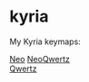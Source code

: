 # kyria
My Kyria keymaps:  

[Neo](https://github.com/Dakes/kyria/tree/main/keymaps/dakes_neo)
[NeoQwertz](https://github.com/Dakes/kyria/tree/main/keymaps/dakes_neoqwertz/)  
[Qwertz](https://github.com/Dakes/kyria/tree/main/keymaps/dakes_qwertz)
